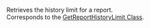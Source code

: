 Retrieves the history limit for a report.  
Corresponds to the [GetReportHistoryLimit Class](https://msdn.microsoft.com/library/microsoft.crm.sdk.messages.getreporthistorylimitrequest.aspx).
